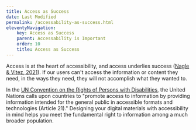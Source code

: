 ```yaml
---
title: Access as Success 
date: Last Modified 
permalink: /accessability-as-success.html
eleventyNavigation:
    key: Access as Success 
    parent: Accessability is Important
    order: 10
    title: Access as Success 
---
```


Access is at the heart of accessibility, and access underlies success ([Nagle & Vitez, 2021](https://uspirgedfund.org/sites/pirg/files/reports/Fixing%20the%20Broken%20Textbook%20Market%2C%203e%20February%202021.pdf)). If our users can't access the information or content they need, in the ways they need, they will not accomplish what they wanted to.

In the [UN Convention on the Rights of Persons with Disabilities](https://www.un.org/development/desa/disabilities/convention-on-the-rights-of-persons-with-disabilities/the-convention-in-brief.html), the United Nations calls upon countries to "promote access to information by providing information intended for the general public in accessible formats and technologies (Article 21)." Designing your digital materials with accessibility in mind helps you meet the fundamental right to information among a much broader population.